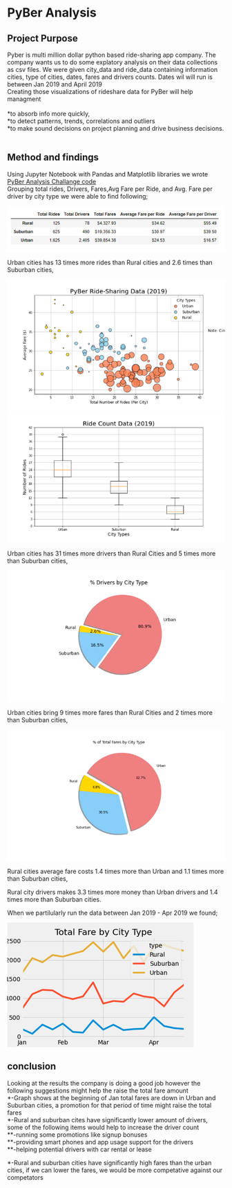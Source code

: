 # PyBer Analysis
## Project Purpose

Pyber is multi million dollar python based ride-sharing app company. The company wants us to do some explatory analysis on their data collections as csv files. We were given city_data and ride_data containing information cities, type of cities, dates, fares and drivers counts. Dates wil will run is between Jan 2019 and April 2019<br>
Creating those visualizations of rideshare data for PyBer will help managment <br>
<br>
	*to absorb info more quickly,<br>
	*to detect patterns, trends, correlations and outliers<br>
	*to make sound decisions on project planning and drive business decisions.<br>
<br>
## Method and findings <br>

Using Jupyter Notebook with Pandas and Matplotlib libraries we wrote [PyBer Analysis Challange code](https://github.com/4renginy/Module5-PyBer_Analysis_Matplotlib/blob/main/PyBer_Challenge.ipynb)<br>
Grouping total rides, Drivers, Fares,Avg Fare per Ride, and Avg. Fare per driver by city type we were able to find following;<br>

![](https://github.com/4renginy/Module5-PyBer_Analysis_Matplotlib/blob/main/analysis/Summary_table.PNG)<br>

Urban cities has 13 times more rides than Rural cities and 2.6 times than Suburban cities,<br>

![](https://github.com/4renginy/Module5-PyBer_Analysis_Matplotlib/blob/main/analysis/Fig1.png)
![](https://github.com/4renginy/Module5-PyBer_Analysis_Matplotlib/blob/main/analysis/Fig2.png)

Urban cities has 31 times more drivers than Rural Cities and 5 times more than Suburban cities,<br>

![](https://github.com/4renginy/Module5-PyBer_Analysis_Matplotlib/blob/main/analysis/Fig6.png)

Urban cities bring 9 times more fares than Rural Cities and 2 times more than Suburban cities,<br>

![](https://github.com/4renginy/Module5-PyBer_Analysis_Matplotlib/blob/main/analysis/Fig5.png)

Rural cities average fare costs 1.4 times more than Urban and 1.1 times more than Suburban cities,<br>

Rural city drivers makes 3.3 times more money than Urban drivers and 1.4 times more than Suburban cities.<br>

When we partilularly run the data between Jan 2019 - Apr 2019 we found; <br>

![](https://github.com/4renginy/Module5-PyBer_Analysis_Matplotlib/blob/main/analysis/PyBer_fare_summary.png)

## conclusion
Looking at the results the company is doing a good job however the following suggestions might help the raise the total fare amount<br>
*-Graph shows at the beginning of Jan total fares are down in Urban and Suburban cities, a promotion for that period of time might raise the total fares<br>
*-Rural and suburban cites have significantly lower amount of drivers, some of the following items would help to increase the driver count<br>
						**-running some promotions like signup bonuses<br>
						**-providing smart phones and app usage support for the drivers<br>
						**-helping potential drivers with car rental or lease<br>

*-Rural and suburban cities have significantly high fares than the urban cities, if we can lower the fares, we would be more competative against our competators<br>

